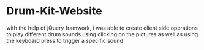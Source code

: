 # Drum-Kit-Website


with the help of jQuery framwork, i was able to create client side operations to play different drum sounds using clicking on the pictures as well as using the keyboard press to trigger a specific sound

